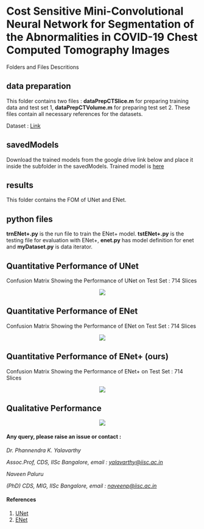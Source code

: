 
# Cost Sensitive Mini-Convolutional Neural Network for Segmentation of the Abnormalities in COVID-19 Chest Computed Tomography Images

Folders and Files Descritions

## data preparation

This folder contains two files : **dataPrepCTSlice.m**  for preparing training data and test set 1, **dataPrepCTVolume.m**
for preparing test set 2. These files contain all necessary references for the datasets.

Dataset : [Link](http://medicalsegmentation.com/covid19/)

## savedModels

Download the trained models from the google drive link below and place it inside the subfolder in the savedModels. Trained model is [here](https://drive.google.com/open?id=1wm3m-0Upjk6g8jxnNEIBWK686kf2SJZm) 


## results

This folder contains the FOM of UNet and ENet.

## python files

**trnENet+.py** is the run file to train the ENet+ model. **tstENet+.py** is the testing file for evaluation with ENet+, **enet.py** has model definition for enet and **myDataset.py** is data iterator.

## Quantitative Performance of UNet

Confusion Matrix Showing the Performance of UNet on Test Set : 714 Slices
<p align="center">
  <img src="https://github.com/NaveenPaluru/Segmentation-COVID-19/blob/master/results/UNet Test.png">
</p>

## Quantitative Performance of ENet

Confusion Matrix Showing the Performance of ENet on Test Set : 714 Slices
<p align="center">
  <img src="https://github.com/NaveenPaluru/Segmentation-COVID-19/blob/master/results/ENet Test.png">
</p>

## Quantitative Performance of ENet+ (ours)

Confusion Matrix Showing the Performance of ENet+ on Test Set : 714 Slices
<p align="center">
  <img src="https://github.com/NaveenPaluru/Segmentation-COVID-19/blob/master/results/ENet+ Test.png">
</p>

## Qualitative Performance

<p align="center">
  <img src="https://github.com/NaveenPaluru/Segmentation-COVID-19/blob/master/results/Visual.png">
</p>


#### Any query, please raise an issue or contact :

*Dr. Phannendra  K. Yalavarthy* 

*Assoc.Prof, CDS, IISc Bangalore, email : yalavarthy@iisc.ac.in*

*Naveen Paluru*

*(PhD) CDS, MIG, IISc Bangalore,  email : naveenp@iisc.ac.in*

#### References
 1. [UNet](https://link.springer.com/chapter/10.1007/978-3-319-24574-4_28)
 2. [ENet](https://arxiv.org/abs/1606.02147)
